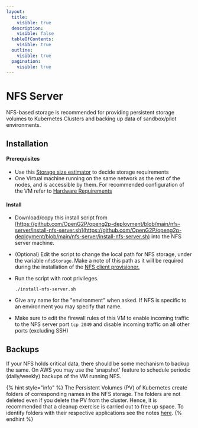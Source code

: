 ```yaml
---
layout:
  title:
    visible: true
  description:
    visible: false
  tableOfContents:
    visible: true
  outline:
    visible: true
  pagination:
    visible: true
---
```


# NFS Server

NFS-based storage is recommended for providing persistent storage volumes to Kubernetes Clusters and backing up data of sandbox/pilot environments.

## Installation

#### Prerequisites

* Use this [Storage size estimator](../hardware-requirements.md#storage-requirements-for-pilot-environments) to decide storage requirements
* One Virtual machine running on the same network as the rest of the nodes, and is accessible by them. For recommended configuration of the VM refer to [Hardware Requirements](../hardware-requirements.md)

#### Install

* Download/copy this install script from [https://github.com/OpenG2P/openg2p-deployment/blob/main/nfs-server/install-nfs-server.sh](https://github.com/OpenG2P/openg2p-deployment/blob/main/nfs-server/install-nfs-server.sh) into the NFS server machine.
* (Optional) Edit the script to change the local path for NFS storage, under the variable `nfsStorage.`Make a note of this path as it will be required during the installation of the [NFS client provisioner.](cluster-setup/#nfs-client-provisioner)
*   Run the script with root privileges.&#x20;

    ```
    ./install-nfs-server.sh
    ```
* Give any name for the "environment" when asked. If NFS is specific to an environment you may specify that name.
* Make sure to edit the firewall rules of this VM to enable incoming traffic to the NFS server port `tcp 2049` and disable incoming traffic on all other ports (excluding SSH)

## Backups

If your NFS holds critical data, there should be some mechanism to backup the same.  On AWS you may use the 'snapshot' feature to schedule periodic (daily/weekly) backups of the VM running NFS. &#x20;

{% hint style="info" %}
The Persistent Volumes (PV) of Kubernetes create folders of corresponding names in the NFS storage. The folders are not deleted even if you delete the PV from the cluster. Hence, it is recommended that a cleanup exercise is carried out to free up space. To identify folders with their respective applications see the notes [here](cluster-setup/#backups).
{% endhint %}
